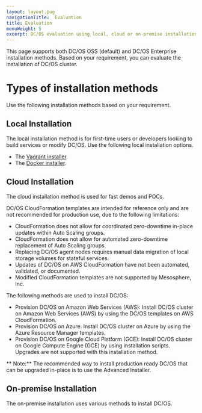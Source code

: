 ```yaml
---
layout: layout.pug
navigationTitle:  Evaluation
title: Evaluation
menuWeight: 5
excerpt: DC/OS evaluation using local, cloud or on-premise installation methods
---
```


This page supports both DC/OS OSS (default) and DC/OS Enterprise installation methods. Based on your requirement, you can evaluate the installation of DC/OS cluster.

# Types of installation methods

Use the following installation methods based on your requirement.

## Local Installation
The local installation method is for first-time users or developers looking to build services or modify DC/OS. 
Use the following local installation options.
- The [Vagrant installer](https://github.com/dcos/dcos-vagrant/). 
- The [Docker installer](https://github.com/dcos/dcos-docker/).
 
## Cloud Installation 
The cloud installation method is used for fast demos and POCs. 

DC/OS CloudFormation templates are intended for reference only and are not recommended for production use, due to the following limitations:
- CloudFormation does not allow for coordinated zero-downtime in-place updates within Auto Scaling groups.
- CloudFormation does not allow for automated zero-downtime replacement of Auto Scaling groups.
- Replacing DC/OS agent nodes requires manual data migration of local storage volumes for stateful services.
- Updates of DC/OS on AWS CloudFormation have not been automated, validated, or documented.
- Modified CloudFormation templates are not supported by Mesosphere, Inc.

The following methods are used to install DC/OS:
- Provision DC/OS on Amazon Web Services (AWS): Install DC/OS cluster on Amazon Web Services (AWS) by using the DC/OS templates on AWS CloudFormation. 
- Provision DC/OS on Azure: Install DC/OS cluster on Azure by using the Azure Resource Manager templates.
- Provision DC/OS on Google Cloud Platform (GCE): Install DC/OS cluster on Google Compute Engine (GCE) by using installation scripts. Upgrades are not supported with this installation method.
 
 ** Note:** The recommended way to install production ready DC/OS that can be upgraded in-place is to use the Advanced Installer.

## On-premise Installation 
The on-premise installation uses various methods to install DC/OS. 
